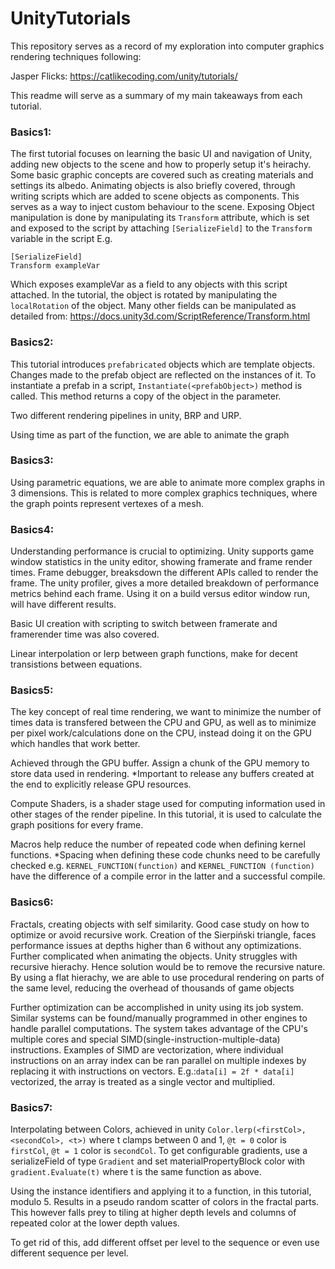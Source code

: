# UnityTutorials

This repository serves as a record of my exploration into computer graphics rendering techniques following:

Jasper Flicks:
https://catlikecoding.com/unity/tutorials/

This readme will serve as a summary of my main takeaways from each tutorial.

### Basics1:

The first tutorial focuses on learning the basic UI and navigation of Unity, adding new objects to the scene and how to properly setup it's heirachy.
Some basic graphic concepts are covered such as creating materials and settings its albedo.
Animating objects is also briefly covered, through writing scripts which are added to scene objects as components. This serves as a way to inject custom behaviour to the scene. Exposing Object manipulation is done by manipulating its `Transform` attribute, which is set and exposed to the script by attaching `[SerializeField]` to the `Transform` variable in the script E.g.

```
[SerializeField]
Transform exampleVar
```

Which exposes exampleVar as a field to any objects with this script attached.
In the tutorial, the object is rotated by manipulating the `localRotation` of the object. Many other fields can be manipulated as detailed from:
https://docs.unity3d.com/ScriptReference/Transform.html

### Basics2:

This tutorial introduces `prefabricated` objects which are template objects. Changes made to the prefab object are reflected on the instances of it.
To instantiate a prefab in a script, `Instantiate(<prefabObject>)` method is called. This method returns a copy of the object in the parameter.

Two different rendering pipelines in unity, BRP and URP.

Using time as part of the function, we are able to animate the graph

### Basics3:

Using parametric equations, we are able to animate more complex graphs in 3 dimensions. This is related to more complex graphics techniques, where the graph points represent vertexes of a mesh.

### Basics4:

Understanding performance is crucial to optimizing. Unity supports game window statistics in the unity editor, showing framerate and frame render times. Frame debugger, breaksdown the different APIs called to render the frame. The unity profiler, gives a more detailed breakdown of performance metrics behind each frame. Using it on a build versus editor window run, will have different results.

Basic UI creation with scripting to switch between framerate and framerender time was also covered.

Linear interpolation or lerp between graph functions, make for decent transistions between equations.

### Basics5:

The key concept of real time rendering, we want to minimize the number of times data is transfered between the CPU and GPU, as well as to minimize per pixel work/calculations done on the CPU, instead doing it on the GPU which handles that work better.

Achieved through the GPU buffer. Assign a chunk of the GPU memory to store data used in rendering.
\*Important to release any buffers created at the end to explicitly release GPU resources.

Compute Shaders, is a shader stage used for computing information used in other stages of the render pipeline. In this tutorial, it is used to calculate the graph positions for every frame.

Macros help reduce the number of repeated code when defining kernel functions.
\*Spacing when defining these code chunks need to be carefully checked e.g.
`KERNEL_FUNCTION(function)` and `KERNEL_FUNCTION (function)`
have the difference of a compile error in the latter and a successful compile.

### Basics6:

Fractals, creating objects with self similarity. Good case study on how to optimize or avoid recursive work.
Creation of the Sierpiński triangle, faces performance issues at depths higher than 6 without any optimizations. Further complicated when animating the objects.
Unity struggles with recursive hierachy. Hence solution would be to remove the recursive nature.
By using a flat hierachy, we are able to use procedural rendering on parts of the same level, reducing the overhead of thousands of game objects

Further optimization can be accomplished in unity using its job system. Similar systems can be found/manually programmed in other engines to handle parallel computations. The system takes advantage of the CPU's multiple cores and special SIMD(single-instruction-multiple-data) instructions. Examples of SIMD are vectorization, where individual instructions on an array index can be ran parallel on multiple indexes by replacing it with instructions on vectors.
E.g.:`data[i] = 2f * data[i]` vectorized, the array is treated as a single vector and multiplied.

### Basics7:

Interpolating between Colors, achieved in unity `Color.lerp(<firstCol>, <secondCol>, <t>)` where t clamps between 0 and 1, `@t = 0` color is `firstCol`, `@t = 1` color is `secondCol`. To get configurable gradients, use a serializeField of type `Gradient` and set materialPropertyBlock color with `gradient.Evaluate(t)` where t is the same function as above.

Using the instance identifiers and applying it to a function, in this tutorial, modulo 5. Results in a pseudo random scatter of colors in the fractal parts. This however falls prey to tiling at higher depth levels and columns of repeated color at the lower depth values.

To get rid of this, add different offset per level to the sequence or even use different sequence per level.
